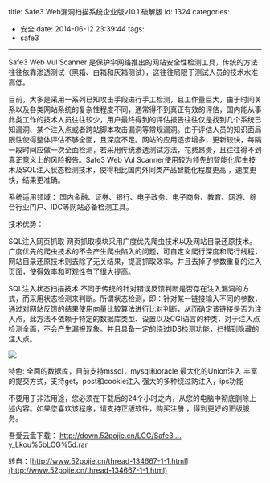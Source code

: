 title: Safe3 Web漏洞扫描系统企业版v10.1 破解版
id: 1324
categories:
  - 安全
date: 2014-06-12 23:39:44
tags:
  - safe3
---

Safe3 Web Vul Scanner 是保护伞网络推出的网站安全性检测工具，传统的方法往往依靠渗透测试（黑箱、白箱和灰箱测试），这往往局限于测试人员的技术水准高低。
<!--more-->
目前，大多是采用一系列已知攻击手段进行手工检测，且工作量巨大，由于时间关系以及各类网站系统的复杂性程度不同，通常得不到真正有效的评估，国内能从事此类工作的技术人员往往较少，用户最终得到的评估报告往往仅是找到几个系统已知漏洞、某个注入点或者跨站脚本攻击漏洞等常规漏洞。由于评估人员的知识面局限性使得整体评估不够全面，且深度不足。网站的应用逐步增多，更新较快，每隔一段时间应做一次全面检测，若采用传统渗透测试方法，花费昂贵，且往往得不到真正意义上的风险报告。Safe3 Web Vul Scanner使用较为领先的智能化爬虫技术及SQL注入状态检测技术，使得相比国内外同类产品智能化程度更高
，速度更快，结果更准确。

系统适用领域：
国内金融、证券、银行、电子政务、电子商务、教育、网游、综合行业门户、IDC等网站必备检测工具。

技术优势：

SQL注入网页抓取
网页抓取模块采用广度优先爬虫技术以及网站目录还原技术。广度优先的爬虫技术的不会产生爬虫陷入的问题，可自定义爬行深度和爬行线程，网站目录还原技术则去除了无关结果，提高抓取效率。并且去掉了参数重复的注入页面，使得效率和可观性有了很大提高。

SQL注入状态扫描技术
不同于传统的针对错误反馈判断是否存在注入漏洞的方式，而采用状态检测来判断。所谓状态检测，即：针对某一链接输入不同的参数，通过对网站反馈的结果使用向量比较算法进行比对判断，从而确定该链接是否为注入点，此方法不依赖于特定的数据库类型、设置以及CGI语言的种类，对于注入点检测全面，不会产生漏报现象。并且具备一定的绕过IDS检测功能，扫描到隐藏的注入点。

![](http://ww3.sinaimg.cn/mw690/841aea59gw1ehbrceod8kj20l70h2n21.jpg)

特色:
全面的数据库，目前支持mssql，mysql和oracle
最大化的Union注入
丰富的提交方式，支持get，post和cookie注入
强大的多种绕过防注入，ips功能

不要用于非法用途，您必须在下载后的24个小时之内，从您的电脑中彻底删除上述内容。如果您喜欢该程序，请支持正版软件，购买注册 ，得到更好的正版服务。

吾爱云盘下载：
[http://down.52pojie.cn/LCG/Safe3 ... y_Lkou%5bLCG%5d.rar](http://down.52pojie.cn/LCG/Safe3WVS_10.1_Crack_By_Lkou%5bLCG%5d.rar)

转自：[http://www.52pojie.cn/thread-134667-1-1.html](http://www.52pojie.cn/thread-134667-1-1.html)